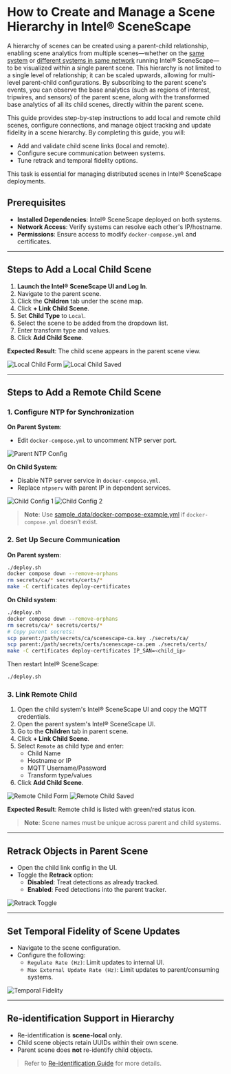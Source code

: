 # How to Create and Manage a Scene Hierarchy in Intel® SceneScape

A hierarchy of scenes can be created using a parent-child relationship, enabling scene analytics from multiple scenes—whether on the [same system](#steps-to-add-a-local-child-scene) or [different systems in same network](#steps-to-add-a-remote-child-scene) running Intel® SceneScape—to be visualized within a single parent scene. This hierarchy is not limited to a single level of relationship; it can be scaled upwards, allowing for multi-level parent-child configurations. By subscribing to the parent scene's events, you can observe the base analytics (such as regions of interest, tripwires, and sensors) of the parent scene, along with the transformed base analytics of all its child scenes, directly within the parent scene.

This guide provides step-by-step instructions to add local and remote child scenes, configure connections, and manage object tracking and update fidelity in a scene hierarchy. By completing this guide, you will:

- Add and validate child scene links (local and remote).
- Configure secure communication between systems.
- Tune retrack and temporal fidelity options.

This task is essential for managing distributed scenes in Intel® SceneScape deployments.

## Prerequisites

- **Installed Dependencies**: Intel® SceneScape deployed on both systems.
- **Network Access**: Verify systems can resolve each other's IP/hostname.
- **Permissions**: Ensure access to modify `docker-compose.yml` and certificates.

---

## Steps to Add a Local Child Scene

1. **Launch the Intel® SceneScape UI and Log In**.
2. Navigate to the parent scene.
3. Click the **Children** tab under the scene map.
4. Click **+ Link Child Scene**.
5. Set **Child Type** to `Local`.
6. Select the scene to be added from the dropdown list.
7. Enter transform type and values.
8. Click **Add Child Scene**.

**Expected Result**: The child scene appears in the parent scene view.

![Local Child Form](images/local_child_link_form.png)
![Local Child Saved](images/local_child_saved.png)

---

## Steps to Add a Remote Child Scene

### 1. Configure NTP for Synchronization

**On Parent System**:

- Edit `docker-compose.yml` to uncomment NTP server port.

![Parent NTP Config](images/parent_ntp_conf.png)

**On Child System**:

- Disable NTP server service in `docker-compose.yml`.
- Replace `ntpserv` with parent IP in dependent services.

![Child Config 1](images/child_ntp_conf_1.png)
![Child Config 2](images/child_ntp_conf_2.png)

> **Note**: Use [sample_data/docker-compose-example.yml](https://github.com/open-edge-platform/scenescape/blob/main/sample_data/docker-compose-example.yml) if `docker-compose.yml` doesn’t exist.

### 2. Set Up Secure Communication

**On Parent system**:

```bash
./deploy.sh
docker compose down --remove-orphans
rm secrets/ca/* secrets/certs/*
make -C certificates deploy-certificates
```

**On Child system**:

```bash
./deploy.sh
docker compose down --remove-orphans
rm secrets/ca/* secrets/certs/*
# Copy parent secrets:
scp parent:/path/secrets/ca/scenescape-ca.key ./secrets/ca/
scp parent:/path/secrets/certs/scenescape-ca.pem ./secrets/certs/
make -C certificates deploy-certificates IP_SAN=<child_ip>
```

Then restart Intel® SceneScape:

```bash
./deploy.sh
```

### 3. Link Remote Child

1. Open the child system's Intel® SceneScape UI and copy the MQTT credentials.
2. Open the parent system's Intel® SceneScape UI.
3. Go to the **Children** tab in parent scene.
4. Click **+ Link Child Scene**.
5. Select `Remote` as child type and enter:
   - Child Name
   - Hostname or IP
   - MQTT Username/Password
   - Transform type/values
6. Click **Add Child Scene**.

![Remote Child Form](images/remote_child_link_form.png)
![Remote Child Saved](images/remote_child_saved.png)

**Expected Result**: Remote child is listed with green/red status icon.

> **Note**: Scene names must be unique across parent and child systems.

---

## Retrack Objects in Parent Scene

- Open the child link config in the UI.
- Toggle the **Retrack** option:
  - **Disabled**: Treat detections as already tracked.
  - **Enabled**: Feed detections into the parent tracker.

![Retrack Toggle](images/child-link-retrack.png)

---

## Set Temporal Fidelity of Scene Updates

- Navigate to the scene configuration.
- Configure the following:
  - `Regulate Rate (Hz)`: Limit updates to internal UI.
  - `Max External Update Rate (Hz)`: Limit updates to parent/consuming systems.

![Temporal Fidelity](images/temporal-fidelity.png)

---

## Re-identification Support in Hierarchy

- Re-identification is **scene-local** only.
- Child scene objects retain UUIDs within their own scene.
- Parent scene does **not** re-identify child objects.

> Refer to [Re-identification Guide](How-to-enable-reidentification.md) for more details.
